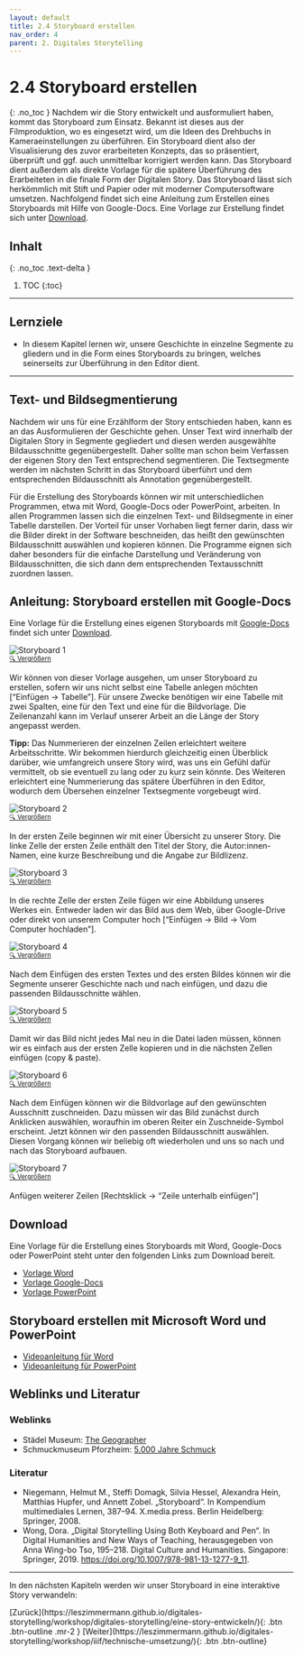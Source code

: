 ```yaml
---
layout: default
title: 2.4 Storyboard erstellen
nav_order: 4
parent: 2. Digitales Storytelling
---
```


<!-- Matomo -->
<script type="text/javascript">
  var _paq = window._paq = window._paq || [];
  /* tracker methods like "setCustomDimension" should be called before "trackPageView" */
  _paq.push(['trackPageView']);
  _paq.push(['enableLinkTracking']);
  (function() {
    var u="//a.lesliepzimmermann.de/m/";
    _paq.push(['setTrackerUrl', u+'matomo.php']);
    _paq.push(['setSiteId', '1']);
    var d=document, g=d.createElement('script'), s=d.getElementsByTagName('script')[0];
    g.type='text/javascript'; g.async=true; g.src=u+'matomo.js'; s.parentNode.insertBefore(g,s);
  })();
</script>
<!-- End Matomo Code -->

# 2.4 Storyboard erstellen
{: .no_toc }
Nachdem wir die Story entwickelt und ausformuliert haben, kommt das Storyboard zum Einsatz. Bekannt ist dieses aus der Filmproduktion, wo es eingesetzt wird, um die Ideen des Drehbuchs in Kameraeinstellungen zu überführen. Ein Storyboard dient also der Visualisierung des zuvor erarbeiteten Konzepts, das so präsentiert, überprüft und ggf. auch unmittelbar korrigiert werden kann. Das Storyboard dient außerdem als direkte Vorlage für die spätere Überführung des Erarbeiteten in die finale Form der Digitalen Story.
Das Storyboard lässt sich herkömmlich mit Stift und Papier oder mit moderner Computersoftware umsetzen. Nachfolgend findet sich eine Anleitung zum Erstellen eines Storyboards mit Hilfe von Google-Docs. Eine Vorlage zur Erstellung findet sich unter [Download](#download).

## Inhalt
{: .no_toc .text-delta }

1. TOC
{:toc}

---

## Lernziele
- In diesem Kapitel lernen wir, unsere Geschichte in einzelne Segmente zu gliedern und in die Form eines Storyboards zu bringen, welches seinerseits zur Überführung in den Editor dient.

---

## Text- und Bildsegmentierung
Nachdem wir uns für eine Erzählform der Story entschieden haben, kann es an das Ausformulieren der Geschichte gehen. Unser Text wird innerhalb der Digitalen Story in Segmente gegliedert und diesen werden ausgewählte Bildausschnitte gegenübergestellt. Daher sollte man schon beim Verfassen der eigenen Story den Text entsprechend segmentieren. Die Textsegmente werden im nächsten Schritt in das Storyboard überführt und dem entsprechenden Bildausschnitt als Annotation gegenübergestellt.

Für die Erstellung des Storyboards können wir mit unterschiedlichen Programmen, etwa mit Word, Google-Docs oder PowerPoint, arbeiten. In allen Programmen lassen sich die einzelnen Text- und Bildsegmente in einer Tabelle darstellen. Der Vorteil für unser Vorhaben liegt ferner darin, dass wir die Bilder direkt in der Software beschneiden, das heißt den gewünschten Bildausschnitt auswählen und kopieren können. Die Programme eignen sich daher besonders für die einfache Darstellung und Veränderung von Bildausschnitten, die sich dann dem entsprechenden Textausschnitt zuordnen lassen.

## Anleitung: Storyboard erstellen mit Google-Docs
Eine Vorlage für die Erstellung eines eigenen Storyboards mit [Google-Docs](https://docs.google.com/?hl=de) findet sich unter [Download](#download).

![Storyboard 1](https://leszimmermann.github.io/digitales-storytelling/img/storyboard/1-Storyboard.jpg)
<p style="font-size: 0.8em;margin-top:-15px;"><a href="https://leszimmermann.github.io/digitales-storytelling/img/storyboard/1-Storyboard.jpg" target="_blank" rel="noopener noreferrer">&#128269; Vergrößern</a></p>

Wir können von dieser Vorlage ausgehen, um unser Storyboard zu erstellen, sofern wir uns nicht selbst eine Tabelle anlegen möchten [“Einfügen → Tabelle”]. Für unsere Zwecke benötigen wir eine Tabelle mit zwei Spalten, eine für den Text und eine für die Bildvorlage. Die Zeilenanzahl kann im Verlauf unserer Arbeit an die Länge der Story angepasst werden.

__Tipp:__ Das Nummerieren der einzelnen Zeilen erleichtert weitere Arbeitsschritte. Wir bekommen hierdurch gleichzeitig einen Überblick darüber, wie umfangreich unsere Story wird, was uns ein Gefühl dafür vermittelt, ob sie eventuell zu lang oder zu kurz sein könnte.
Des Weiteren erleichtert eine Nummerierung das spätere Überführen in den Editor, wodurch dem Übersehen einzelner Textsegmente vorgebeugt wird.

![Storyboard 2](https://leszimmermann.github.io/digitales-storytelling/img/storyboard/2-Storyboard.jpg)
<p style="font-size: 0.8em;margin-top:-15px;"><a href="https://leszimmermann.github.io/digitales-storytelling/img/storyboard/2-Storyboard.jpg" target="_blank" rel="noopener noreferrer">&#128269; Vergrößern</a></p>

In der ersten Zeile beginnen wir mit einer Übersicht zu unserer Story. Die linke Zelle der ersten Zeile enthält den Titel der Story, die Autor:innen-Namen, eine kurze Beschreibung und die Angabe zur Bildlizenz.

![Storyboard 3](https://leszimmermann.github.io/digitales-storytelling/img/storyboard/3-Storyboard.jpg)
<p style="font-size: 0.8em;margin-top:-15px;"><a href="https://leszimmermann.github.io/digitales-storytelling/img/storyboard/3-Storyboard.jpg" target="_blank" rel="noopener noreferrer">&#128269; Vergrößern</a></p>

In die rechte Zelle der ersten Zeile fügen wir eine Abbildung unseres Werkes ein. Entweder laden wir das Bild aus dem Web, über Google-Drive oder direkt von unserem Computer hoch [“Einfügen → Bild → Vom Computer hochladen”].

![Storyboard 4](https://leszimmermann.github.io/digitales-storytelling/img/storyboard/4-Storyboard.jpg)
<p style="font-size: 0.8em;margin-top:-15px;"><a href="https://leszimmermann.github.io/digitales-storytelling/img/storyboard/4-Storyboard.jpg" target="_blank" rel="noopener noreferrer">&#128269; Vergrößern</a></p>

Nach dem Einfügen des ersten Textes und des ersten Bildes können wir die Segmente unserer Geschichte nach und nach einfügen, und dazu die passenden Bildausschnitte wählen.

![Storyboard 5](https://leszimmermann.github.io/digitales-storytelling/img/storyboard/5-Storyboard.jpg)
<p style="font-size: 0.8em;margin-top:-15px;"><a href="https://leszimmermann.github.io/digitales-storytelling/img/storyboard/5-Storyboard.jpg" target="_blank" rel="noopener noreferrer">&#128269; Vergrößern</a></p>

Damit wir das Bild nicht jedes Mal neu in die Datei laden müssen, können wir es einfach aus der ersten Zelle kopieren und in die nächsten Zellen einfügen (copy & paste).

![Storyboard 6](https://leszimmermann.github.io/digitales-storytelling/img/storyboard/6-Storyboard.gif)
<p style="font-size: 0.8em;margin-top:-15px;"><a href="https://leszimmermann.github.io/digitales-storytelling/img/storyboard/6-Storyboard.gif" target="_blank" rel="noopener noreferrer">&#128269; Vergrößern</a></p>

Nach dem Einfügen können wir die Bildvorlage auf den gewünschten Ausschnitt zuschneiden. Dazu müssen wir das Bild zunächst durch Anklicken auswählen, woraufhin im oberen Reiter ein Zuschneide-Symbol erscheint. Jetzt können wir den passenden Bildausschnitt auswählen. Diesen Vorgang können wir beliebig oft wiederholen und uns so nach und nach das Storyboard aufbauen.

![Storyboard 7](https://leszimmermann.github.io/digitales-storytelling/img/storyboard/7-Storyboard.jpg)
<p style="font-size: 0.8em;margin-top:-15px;"><a href="https://leszimmermann.github.io/digitales-storytelling/img/storyboard/7-Storyboard.jpg" target="_blank" rel="noopener noreferrer">&#128269; Vergrößern</a></p>

Anfügen weiterer Zeilen [Rechtsklick → “Zeile unterhalb einfügen”]

## Download
Eine Vorlage für die Erstellung eines Storyboards mit Word, Google-Docs oder PowerPoint steht unter den folgenden Links zum Download bereit.
- [Vorlage Word](https://drive.google.com/file/d/1qFecSXfW-z-EvZvAx5VwK3pLSESUKGpp/view?usp=sharing)
- [Vorlage Google-Docs](https://docs.google.com/document/d/1Yj8zNj_DEsdVjf6o6XY7OAvZjVy4gw3v--N8NCjue6A/edit?usp=sharing)
- [Vorlage PowerPoint](https://drive.google.com/file/d/1ihaszEjcPjkzHswZ2L9kIlfCyoYF7nCR/view?usp=sharing)

## Storyboard erstellen mit Microsoft Word und PowerPoint
- [Videoanleitung für Word](https://youtu.be/3ZYaEzwPCKM)
- [Videoanleitung für PowerPoint](https://youtu.be/yKG5mJXDxrE)

## Weblinks und Literatur
### Weblinks
- Städel Museum: [The Geographer](https://artsandculture.google.com/story/the-geographer/bALyBhB2iA5cIA)
- Schmuckmuseum Pforzheim: [5.000 Jahre Schmuck](https://artsandculture.google.com/exhibit/5-000-jahre-schmuck/ZwKy2JayvGLFLA)

### Literatur
- Niegemann, Helmut M., Steffi Domagk, Silvia Hessel, Alexandra Hein, Matthias Hupfer, und Annett Zobel. „Storyboard“. In Kompendium multimediales Lernen, 387–94. X.media.press. Berlin Heidelberg: Springer, 2008.
- Wong, Dora. „Digital Storytelling Using Both Keyboard and Pen“. In Digital Humanities and New Ways of Teaching, herausgegeben von Anna Wing-bo Tso, 195–218. Digital Culture and Humanities. Singapore: Springer, 2019. https://doi.org/10.1007/978-981-13-1277-9_11.

---

In den nächsten Kapiteln werden wir unser Storyboard in eine interaktive Story verwandeln:

<span class="fs-8">
[Zurück](https://leszimmermann.github.io/digitales-storytelling/workshop/digitales-storytelling/eine-story-entwickeln/){: .btn .btn-outline .mr-2 } 
</span>
<span class="fs-8">
[Weiter](https://leszimmermann.github.io/digitales-storytelling/workshop/iiif/technische-umsetzung/){: .btn .btn-outline}
</span>